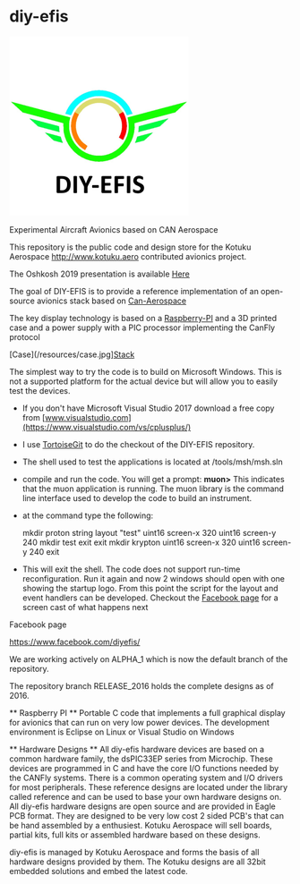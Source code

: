 # diy-efis
![DIY-EFIS](/resources/LogoSq.png)

Experimental Aircraft Avionics based on CAN Aerospace

This repository is the public code and design store for the Kotuku Aerospace http://www.kotuku.aero contributed avionics project.

The Oshkosh 2019 presentation is available [Here](/presentations/OshKosh2019.pdf)

The goal of DIY-EFIS is to provide a reference implementation of an open-source avionics stack based on [Can-Aerospace](http://www.stockflightsystems.com/canaerospace.html)

The key display technology is based on a [Raspberry-PI](https://www.raspberrypi.org/) and a 3D printed case and a power supply with a PIC processor implementing the CanFly protocol

[Case](/resources/case.jpg][Stack](/resources/stack.jpg)

The simplest way to try the code is to build on Microsoft Windows.  This is not a supported platform for the actual device but will allow you to easily test the devices.

* If you don't have Microsoft Visual Studio 2017 download a free copy from [www.visualstudio.com](https://www.visualstudio.com/vs/cplusplus/)
* I use [TortoiseGit](https://tortoisegit.org/) to do the checkout of the DIY-EFIS repository.
* The shell used to test the applications is located at /tools/msh/msh.sln
* compile and run the code.  You will get a prompt: **muon>**  This indicates that the muon application is running.  The muon library is the command line interface used to develop the code to build an instrument.
* at the command type the following:

    mkdir proton
    string layout "test"
    uint16 screen-x 320
    uint16 screen-y 240
		mkdir test
		exit
		exit
		mkdir krypton
    uint16 screen-x 320
    uint16 screen-y 240
		exit

* This will exit the shell.  The code does not support run-time reconfiguration. Run it again and now 2 windows should open with one showing the startup logo.  From this point the script for the layout and event handlers can be developed.  Checkout the [Facebook page](https://www.facebook.com/diyefis/) for a screen cast of what happens next


Facebook page 

https://www.facebook.com/diyefis/

We are working actively on ALPHA_1 which is now the default branch of the repository.

The repository branch RELEASE_2016 holds the complete designs as of 2016.

** Raspberry PI **
Portable C code that implements a full graphical display for avionics that can run on very low power devices.  The development environment is Eclipse on Linux or Visual Studio on Windows

** Hardware Designs **
All diy-efis hardware devices are based on a common hardware family, the dsPIC33EP series from Microchip.  These devices are programmed in C and have the core I/O functions needed by the CANFly systems.  There is a common operating system and I/O drivers for most peripherals.  These reference designs are located under the library called reference and can be used to base your own hardware designs on.
All diy-efis hardware designs are open source and are provided in Eagle PCB format.  They are designed to be very low cost 2 sided PCB's that can be hand assembled by a enthusiest.  Kotuku Aerospace will sell boards, partial kits, full kits or assembled hardware based on these designs.

diy-efis is managed by Kotuku Aerospace and forms the basis of all hardware designs provided by them.  The Kotuku designs are all 32bit embedded solutions and embed the latest code.


